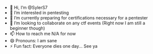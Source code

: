 - 👋 Hi, I’m @SylerS7
- 👀 I’m interested in pentesting 
- 🌱 I’m currently preparing for certifications necessary for a pentester
- 💞️ I’m looking to collaborate on any ctf events (Right now I am still a beginner though)
- 📫 How to reach me N/A for now
- 😄 Pronouns: I am sane
- ⚡ Fun fact: Everyone dies one day... See ya

<!---
SylerS7/SylerS7 is a ✨ special ✨ repository because its `README.md` (this file) appears on your GitHub profile.
You can click the Preview link to take a look at your changes.
--->
